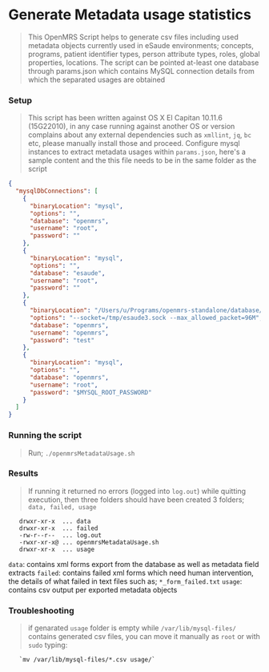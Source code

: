 # Generate Metadata usage statistics
> This OpenMRS Script helps to generate csv files including used metadata objects currently used in eSaude environments; concepts, programs, patient identifier types, person attribute types, roles, global properties, locations. The script can be pointed at-least one database through params.json which contains MySQL connection details from which the separated usages are obtained


### Setup
> This script has been written against OS X El Capitan 10.11.6 (15G22010), in any case running against another OS or version complains about any external dependencies such as `xmllint`, `jq`, `bc` etc, please manually install those and proceed.
Configure mysql instances to extract metadata usages within `params.json`, here's a sample content and the this file needs to be in the same folder as the script
```json
{
  "mysqlDbConnections": [
    {
      "binaryLocation": "mysql",
      "options": "",
      "database": "openmrs",
      "username": "root",
      "password": ""
    },
    {
      "binaryLocation": "mysql",
      "options": "",
      "database": "esaude",
      "username": "root",
      "password": ""
    },
    {
      "binaryLocation": "/Users/u/Programs/openmrs-standalone/database/./mysql",
      "options": "--socket=/tmp/esaude3.sock --max_allowed_packet=96M",
      "database": "openmrs",
      "username": "openmrs",
      "password": "test"
    },
    {
      "binaryLocation": "mysql",
      "options": "",
      "database": "openmrs",
      "username": "root",
      "password": "$MYSQL_ROOT_PASSWORD"
    }
  ]
}
```

### Running the script
>  Run; `./openmrsMetadataUsage.sh`

### Results
> If running it returned no errors (logged into `log.out`) while quitting execution, then three folders should have been created 3 folders; `data, failed, usage`
```
   drwxr-xr-x  ... data
   drwxr-xr-x  ... failed
   -rw-r--r--  ... log.out
   -rwxr-xr-x@ ... openmrsMetadataUsage.sh
   drwxr-xr-x  ... usage
   ```
   `data`: contains xml forms export from the database as well as metadata field extracts
   `failed`: contains failed xml forms which need human intervention, the details of what failed in text files such as; `*_form_failed.txt`
   `usage`: contains csv output per exported metadata objects

### Troubleshooting
> if genarated `usage` folder is empty while `/var/lib/mysql-files/` contains generated csv files, you can move it manually as `root` or with `sudo` typing:
```
   `mv /var/lib/mysql-files/*.csv usage/`
```
